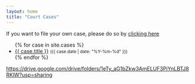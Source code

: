 ```yaml
---
layout: home
title: "Court Cases"
---
```


If you want to file your own case, please do so by <a href="https://forms.gle/t9QWVK5CxcE2vEGB7" target="_blank" rel="noopener noreferrer">clicking here</a>

<ul>
{% for case in site.cases %}
  <li>
    <a href="{{ site.baseurl }}{{ case.url }}">{{ case.title }}</a>  
    <small>({{ case.date | date: "%Y-%m-%d" }})</small>
  </li>
{% endfor %}
</ul>


https://drive.google.com/drive/folders/1eTy_aG1bZkw3AmELUF3PiYnLBTJ8RKlW?usp=sharing